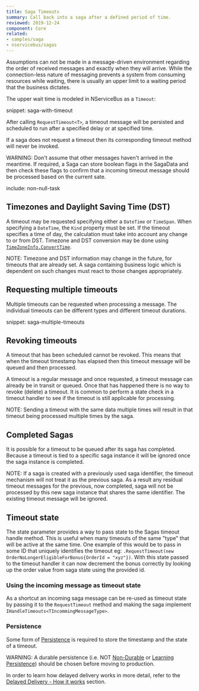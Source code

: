 ```yaml
---
title: Saga Timeouts
summary: Call back into a saga after a defined period of time.
reviewed: 2019-12-24
component: Core
related:
- samples/saga
- nservicebus/sagas
---
```


Assumptions can not be made in a message-driven environment regarding the order of received messages and exactly when they will arrive. While the connection-less nature of messaging prevents a system from consuming resources while waiting, there is usually an upper limit to a waiting period that the business dictates. 

The upper wait time is modeled in NServiceBus as a `Timeout`:

snippet: saga-with-timeout

After calling `RequestTimeout<T>`, a timeout message will be persisted and scheduled to run after a specified delay or at specified time.

If a saga does not request a timeout then its corresponding timeout method will never be invoked.

WARNING: Don't assume that other messages haven't arrived in the meantime. If required, a Saga can store boolean flags in the SagaData and then check these flags to confirm that a incoming timeout message should be processed based on the current sate.

include: non-null-task

## Timezones and Daylight Saving Time (DST)

A timeout may be requested specifying either a `DateTime` or `TimeSpan`. When specifying a `DateTime`, the `Kind` property must be set. If the timeout specifies a time of day, the calculation must take into account any change to or from DST. Timezone and DST conversion may be done using [`TimeZoneInfo.ConvertTime`](https://docs.microsoft.com/en-us/dotnet/api/system.timezoneinfo.converttime).

NOTE: Timezone and DST information may change in the future, for timeouts that are already set. A saga containing business logic which is dependent on such changes must react to those changes appropriately.

## Requesting multiple timeouts

Multiple timeouts can be requested when processing a message. The individual timeouts can be different types and different timeout durations.

snippet: saga-multiple-timeouts

## Revoking timeouts

A timeout that has been scheduled cannot be revoked. This means that when the timeout timestamp has elapsed then this timeout message will be queued and then processed.

A timeout is a regular message and once requested, a timeout message can already be in transit or queued. Once that has happened there is no way to revoke (delete) a timeout. It is common to perform a state check in a timeout handler to see if the timeout is still applicable for processing.

NOTE: Sending a timeout with the same data multiple times will result in that timeout being processed multiple times by the saga.


## Completed Sagas

It is possible for a timeout to be queued after its saga has completed. Because a timeout is tied to a specific saga instance it will be ignored once the saga instance is completed.

NOTE: If a saga is created with a previously used saga identifier, the timeout mechanism will not treat it as the previous saga. As a result any residual timeout messages for the previous, now completed, saga will not be processed by this new saga instance that shares the same identifier. The existing timeout message will be ignored.


## Timeout state

The state parameter provides a way to pass state to the Sagas timeout handle method. This is useful when many timeouts of the same "type" that will be active at the same time. One example of this would be to pass in some ID that uniquely identifies the timeout eg: `.RequestTimeout(new OrderNoLongerEligibleForBonus{OrderId = "xyz"})`. With this state passed to the timeout handler it can now decrement the bonus correctly by looking up the order value from saga state using the provided id.

### Using the incoming message as timeout state

As a shortcut an incoming saga message can be re-used as timeout state by passing it to the `RequestTimeout` method and making the saga implement `IHandleTimeouts<TIncommingMessageType>`.


### Persistence

Some form of [Persistence](/persistence/) is required to store the timestamp and the state of a timeout.

WARNING: A durable persistence (i.e. NOT [Non-Durable](/persistence/non-durable/) or [Learning Persistence](/persistence/learning/)) should be chosen before moving to production.

In order to learn how delayed delivery works in more detail, refer to the [Delayed Delivery - How it works](/nservicebus/messaging/delayed-delivery.md#how-it-works) section.